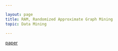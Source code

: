 ```yaml
---

layout: page
title: RAM, Randomized Approximate Graph Mining 
topic: Data Mining 

---
```


[paper](https://link.springer.com/chapter/10.1007/978-3-540-69497-7_14)


